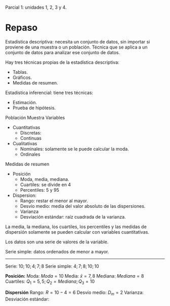 Parcial 1: unidades 1, 2, 3 y 4.

# Repaso

Estadística descriptiva: necesita un conjunto de datos, sin importar si proviene de una muestra o un población. Técnica que se aplica a un conjunto de datos para analizar ese conjunto de datos.

Hay tres técnicas propias de la estadística descriptiva:
- Tablas.
- Gráficos.
- Medidas de resumen.

Estadística inferencial: tiene tres técnicas:
- Estimación.
- Prueba de hipótesis.

Población
Muestra
Variables
- Cuantitativas
	- Discretas: 
	- Continuas
- Cualitativas
	- Nominales: solamente se le puede calcular la moda.
	- Ordinales

Medidas de resumen
- Posición
	- Moda, media, mediana.
	- Cuartiles: se divide en 4
	- Percentiles: 5 y 95
- Dispersion:
	- Rango: restar el menor al mayor.
	- Desvío medio: media del valor absoluto de las dispersiones.
	- Varianza
	- Desviación estándar: raíz cuadrada de la varianza.

La media, la mediana, los cuartiles, los percentiles y las medidas de dispersión solamente se pueden calcular con variables cuantitativas.


Los datos son una serie de valores de la variable.

Serie simple: datos ordenados de menor a mayor.

---
Serie: $10; 10; 4; 7; 8$
Serie simple: $4; 7; 8; 10; 10$

**Posición:**
Moda: $Moda=10$
Media: $\bar{x}=7,8$
Mediana: $Mediana=8$
Cuartiles: $Q_{1}=5,5;Q_{2}=Mediana;Q_{3}=10$

**Dispersión**
Rango: $R=10-4=6$
Desvío medio: $D_{m}=2$
Varianza: 
Desviación estándar:




